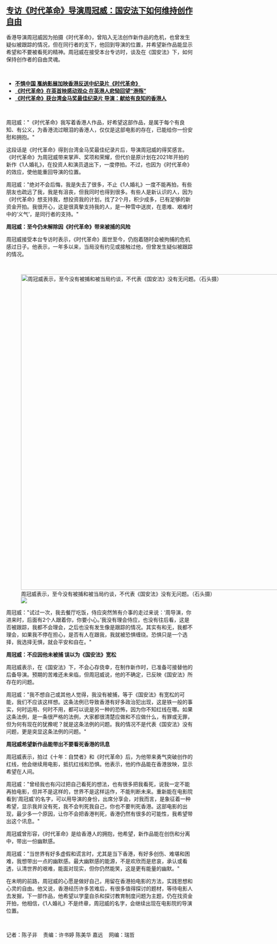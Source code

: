 <!--1675267274000-->
[专访《时代革命》导演周冠威：国安法下如何维持创作自由](https://www.rfa.org/mandarin/yataibaodao/gangtai/ec-02012023074247.html)
------

<p>香港导演周冠威因为拍摄《时代革命》，曾陷入无法创作新作品的危机，也曾发生疑似被跟踪的情况，但在同行者的支下，他回到导演的位置，并希望新作品能显示希望和不要被看死的精神。周冠威在接受本台专访时，谈及在《国安法》下，如何保持创作者的自由灵魂。</p><p><span class="result-title"> </span></p><ul><li><a href="https://www.rfa.org/mandarin/yataibaodao/gangtai/cl-07162021141636.html"><strong>不惧中国 戛纳影展加映香港反送中纪录片《时代革命》</strong></a></li><li><span class="result-title"><a class="state-published" href="https://www.rfa.org/mandarin/yataibaodao/gangtai/al-03202022202521.html"><strong>《时代革命》在英首映感动观众 在英港人悲恸回望“港殇”</strong></a></span></li><li><span class="result-title"> <a class="state-published" href="https://www.rfa.org/mandarin/Xinwen/3-11272021094141.html"><strong>《时代革命》获台湾金马奖最佳纪录片 导演：献给有良知的香港人</strong></a> </span></li></ul><p><span class="result-title"> </span></p><p>周冠威："《时代革命》我写着香港人作品，好希望这部作品，是属于每个有良知、有公义，为香港流过眼泪的香港人，仅仅是这部电影的存在，已能给你一份安慰和拥抱。"</p><p>这段话是《时代革命》得到台湾金马奖最佳纪录片后，导演周冠威的得奖感言。 《时代革命》为周冠威带来掌声、奖项和荣耀，但代价是原计划在2021年开拍的新作《1人婚礼》，在投资人和演员退出下，一度停拍。不过，也因为《时代革命》的效应，使他能重回导演的位置。</p><p>周冠威："绝对不会后悔，我是失去了很多，不止《1人婚礼》一度不能再拍，有些朋友也疏远了我，我是有沮丧，但我同时也得到很多。有些人是新认识的人，因为《时代革命》想支持我，想投资我的计划，找了2个月，积少成多，已有足够的新资金开拍。我很开心，这是很真摰支持我的人，是一种雪中送炭，在患难、艰难时中的‘义气’，是同行者的支持。"</p><p><strong>周冠威：至今仍未解除因《时代革命》带来被捕的风险</strong></p><p>周冠威接受本台专访时表示，《时代革命》面世至今，仍抱着随时会被拘捕的危机感过日子。他表示，一年多以来，当局没有约见或接触过他，但曾发生疑似被跟踪的情况。</p><p><span class="result-title"> </span></p><p><figure class="image-richtext image-inline captioned" style="width:1280px;"><img alt="周冠威表示，至今没有被捕和被当局约谈，不代表《国安法》没有无问题。（石头摄）" height="853" src="https://www.rfa.org/mandarin/yataibaodao/gangtai/ec-02012023074247.html/546851a05a018868793a-81f34eca6ca1670988ab6355548c88ab5f535c407ea68c08-4e0d4ee38868300a56fd5b896cd5300b6ca1670965e095ee98983002-77f359346444.jpg/@@images/b8135615-68f9-4fe2-8efd-96d81b4b2516.jpeg" title="周冠威表示，至今没有被捕和被当局约谈，不代表《国安法》没有无问题。（石头摄）.JPG" width="1280"/><figcaption class="image-caption">周冠威表示，至今没有被捕和被当局约谈，不代表《国安法》没有无问题。（石头摄）</figcaption><small></small><div id="zoomattribute"><a data-caption="周冠威表示，至今没有被捕和被当局约谈，不代表《国安法》没有无问题。（石头摄）" data-fancybox="" href="https://www.rfa.org/mandarin/yataibaodao/gangtai/ec-02012023074247.html/546851a05a018868793a-81f34eca6ca1670988ab6355548c88ab5f535c407ea68c08-4e0d4ee38868300a56fd5b896cd5300b6ca1670965e095ee98983002-77f359346444.jpg" id="single_image" title="周冠威表示，至今没有被捕和被当局约谈，不代表《国安法》没有无问题。（石头摄）"><img src="/++plone++rfa-resources/img/icon-zoom.png"/></a></div></figure></p><p>周冠威："试过一次，我去餐厅吃饭，侍应突然煞有介事的走过来说：‘周导演，你进来时，后面有2个人跟着你，你要小心。’我没有理会侍应，也没有往后看，这是否被跟踪，我都不会理会，之后也没有发生像是跟踪的情况。其实有和无，我都不理会，如果我不停在担心，是否有人在跟我，我就被恐惧缠绕。恐惧只是一个选择，我选择无惧，就会平安和自在。"</p><p><strong>周冠威：不应因他未被捕 误以为《国安法》宽松</strong></p><p>周冠威表示，在《国安法》下，不会心存侥幸，在制作新作时，已准备可接替他的后备导演。预期的苦难还未来临，但周冠威说，他的不确定，已反映《国安法》所存在的问题。</p><p>周冠威："我不想自己或其他人觉得，我没有被捕，等于《国安法》有宽松的可能，我们不应该这样想。这条法例已导致香港有好多政治犯出现，这是铁一般的事实，何时运用、何时不用，都可以说是另一种的恐怖，因为你不知红线在哪。如果这条法例，是一条很严格的法例，大家都很清楚应做和不应做什么，有罪或无罪，但为何有现在的犹䂊呢？就是这条法例的问题。我的情况不是代表《国安法》没有问题，更是突显这条法例的问题。"</p><p><strong>周冠威希望新作品能带出不要看死香港的讯息</strong></p><p>周冠威表示，拍过《十年：自焚者》和《时代革命》后，为他带来勇气突破创作的红线，他会继续用电影，抵抗红线和恐惧。他表示，他的作品能在香港放映，显示希望在人间。</p><p>周冠威："曾经我也有闪过把自己看死的想法，也有很多把我看死，说我一定不能再拍电影，但并不是这样的，世界不是这样运作，不能判断未来。重新能在电影院看到'周冠威'的名字，可以用导演的身份，出席分享会，对我而言，是象征着一种希望，显示我并没有死，我不会判死我自己，你也不要判死香港。这部电影的出现，最少多一个原因，让你不会把香港判死，香港仍然有很多的可能性，我希望带出这个讯息。"</p><p>周冠威曾形容，《时代革命》是给香港人的拥抱，他希望，新作品能在创伤和分离中，带出一份幽默感。</p><p>周冠威："当世界有好多虚假和谎言时，尤其是当下香港，有好多创伤、难堪和困难，我想带出一点的幽默感。最大幽默感的能源，不是欢欣而是悲哀，承认或看透，认清世界的艰难，能面对现实，但你仍然能笑，这是更有能量的幽默。"</p><p>在未明的前路，周冠威的心愿是做好自己，用留在香港拍电影的方法，实践思想和心灵的自由。他又说，香港经历许多苦难后，有很多值得探讨的题材，等待电影人去发掘，下一部作品，他希望以学童自杀和探讨教育制度问题为主题，仍在找资金开拍，他相信，《1人婚礼》不是终章，周冠威的名字，会继续出现在电影院的导演位置。</p><p><span class="result-title"> </span></p><p>记者：陈子非    责编：许书婷 陈美华 嘉远    网编：瑞哲</p><p></p><p></p>
